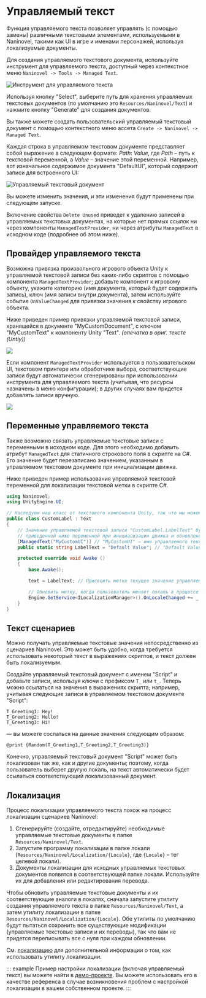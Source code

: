 # Управляемый текст

Функция управляемого текста позволяет управлять (с помощью замены) различными текстовыми элементами, используемыми в Naninovel, такими как UI в игре и именами персонажей, используя локализуемые документы.

Для создания управляемого текстового документа, используйте инструмент для управляемого текста, доступный через контекстное меню `Naninovel -> Tools -> Managed Text`.

![Инструмент для управляемого текста](https://i.gyazo.com/200680de85848f04a2eb51b063295c51.png)

Используя кнопку "Select", выберите путь для хранения управляемых текстовых документов (по умолчанию это `Resources/Naninovel/Text`) и нажмите кнопку "Generate" для создания документов.

Вы также можете создать пользовательский управляемый текстовый документ с помощью контекстного меню ассета `Create -> Naninovel -> Managed Text`.

Каждая строка в управляемом текстовом документе представляет собой выражение в следующем формате: *Path*: *Value*, где *Path* – путь к текстовой переменной, а *Value* – значение этой переменной. Например, вот изначальное содержимое документа "DefaultUI", который содержит записи для встроенного UI:

![Управляемый текстовый документ](https://i.gyazo.com/ce57c700b77818f87aabb722f2f42b78.png)

Вы можете изменить значения, и эти изменения будут применены при следующем запуске.

Включение свойства `Delete Unused` приведет к удалению записей в управляемых текстовых документах, на которые нет прямых ссылок ни через компоненты `ManagedTextProvider`, ни через атрибуты `ManagedText` в исходном коде (подробнее об этом ниже).

## Провайдер управляемого текста

Возможна привязка произвольного игрового объекта Unity к управляемой текстовой записи без каких-либо скриптов с помощью компонента `ManagedTextProvider`; добавьте компонент к игровому объекту, укажите категорию (имя документа, который будет содержать запись), ключ (имя записи внутри документа), затем используйте событие `OnValueChanged` для привязки значения к свойству игрового объекта.

Ниже приведен пример привязки управляемой текстовой записи, хранящейся в документе "MyCustomDocument", с ключом "MyCustomText" к компоненту Unity "Text". *(опечатка в ориг. тексте (Untiy))*

![](https://i.gyazo.com/f47a997052674341aa3133deeea1f1cf.png)

Если компонент `ManagedTextProvider` используется в пользовательском UI, текстовом принтере или обработчике выбора, соответствующие записи будут автоматически сгенерированы при использовании инструмента для управляемого текста (учитывая, что ресурсы назначены в меню конфигурации); в других случаях вам придется добавлять записи вручную.

![](https://i.gyazo.com/cc2ad398d1ad716cca437913553eb09c.png)

## Переменные управляемого текста

Также возможно связать управляемые текстовые записи с переменными в исходном коде. Для этого необходимо добавить атрибут `ManagedText` для статичного строкового поля в скрипте на C#. Его значение будет перезаписано значением, указанным в управляемом текстовом документе при инициализации движка.

Ниже приведен пример использования управляемой текстовой переменной для локализации текстовой метки в скрипте C#.

```csharp
using Naninovel;
using UnityEngine.UI;

// Наследуем наш класс от текстового компонента Unity, так что мы можем использовать его таким же образом.
public class CustomLabel : Text
{
    // Значение управляемой текстовой записи "CustomLabel.LabelText" будет присвоено 
    // приведенной ниже переменной при инициализации движка и обновлении при изменении локали.
    [ManagedText("MyCustomUI")] // "MyCustomUI" – имя управляемого текстового документа, в котором будет храниться запись.
    public static string LabelText = "Default Value"; // "Default Value" – исходное значение записи.

    protected override void Awake ()
    {
        base.Awake();

        text = LabelText; // Присвоить метке текущее значение управляемой текстовой записи.

        // Обновить метку, когда пользователь меняет локаль в процессе выполнения.
        Engine.GetService<ILocalizationManager>().OnLocaleChanged += _ => text = LabelText;
    }
}
```

## Текст сценариев

Можно получать управляемые текстовые значения непосредственно из сценариев Naninovel. Это может быть удобно, когда требуется использовать некоторый текст в выражениях скриптов, и текст должен быть локализуемым.

Создайте управляемый текстовый документ с именем "Script" и добавьте записи, используя ключи с префиксом `T_` или `t_`. Теперь можно ссылаться на значения в выражениях скрипта; например, учитывая следующие записи в управляемом текстовом документе "Script":

```
T_Greeting1: Hey!
T_Greeting2: Hello!
T_Greeting3: Hi!
``` 

— вы можете сослаться на данные значения следующим образом:

```
@print {Random(T_Greeting1,T_Greeting2,T_Greeting3)}
```

Конечно, управляемый текстовый документ "Script" может быть локализован так же, как и другие документы; поэтому, когда пользователь выберет другую локаль, на текст автоматически будет ссылаться соответствующий локализованный документ.

## Локализация

Процесс локализации управляемого текста похож на процесс локализации сценариев Naninovel:

1. Сгенерируйте (создайте, отредактируйте) необходимые управляемые текстовые документы в папке `Resources/Naninovel/Text`.
2. Запустите программу локализации в папке локали (`Resources/Naninovel/Localization/{Locale}`, где `{Locale}` – тег целевой локали).
3. Документы локализации для исходных управляемых текстовых документов появятся в соответствующей папке локали. Используйте их для добавления или редактирования перевода.

Чтобы обновить управляемые текстовые документы и их соответствующие аналоги в локалях, сначала запустите утилиту создания управляемого текста в папке `Resources/Naninovel/Text`, а затем утилиту локализации в папке `Resources/Naninovel/Localization/{Locale}`. Обе утилиты по умолчанию будут пытаться сохранить все существующие модификации (управляемые текстовые записи и их переводы), так что вам не придется переписывать все с нуля при каждом обновлении.

 См. [локализацию](/ru/guide/localization.md) для дополнительной информации о том, как использовать утилиту локализации.

 ::: example
Пример настройки локализации (включая управляемый текст) вы можете найти в [демо-проекте](/ru/guide/getting-started.md#demo-project). Вы можете использовать его в качестве референса в случае возникновения проблем с настройкой локализации в вашем собственном проекте.
:::